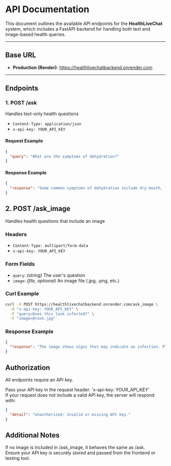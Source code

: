 # API Documentation

This document outlines the available API endpoints for the **HealthLiveChat** system, which includes a FastAPI backend for handling both text and image-based health queries.  

---

## Base URL

- **Production (Render)**: https://healthlivechatbackend.onrender.com

---

## Endpoints

### 1. POST /ask

Handles text-only health questions

- `Content-Type: application/json`
- `x-api-key: YOUR_API_KEY`

#### Request Example

```json
{
  "query": "What are the symptoms of dehydration?"
}
```
#### Response Example
```json
{
  "response": "Some common symptoms of dehydration include dry mouth, fatigue, dizziness, and dark-colored urine."
}
```

## 2. POST /ask_image

Handles health questions that include an image 

### Headers

- `Content-Type: multipart/form-data`
- `x-api-key: YOUR_API_KEY`

### Form Fields

- `query`: *(string)* The user's question  
- `image`: *(file, optional)* An image file (.jpg, .png, etc.)

### Curl Example

```bash
curl -X POST https://healthlivechatbackend.onrender.com/ask_image \
  -H "x-api-key: YOUR_API_KEY" \
  -F "query=Does this look infected?" \
  -F "image=@rash.jpg"
```

### Response Example

```json
{
  "response": "The image shows signs that may indicate an infection. Please consult a healthcare provider."
}
```

## Authorization

All endpoints require an API key.  

Pass your API key in the request header: 'x-api-key: YOUR_API_KEY'  
If your request does not include a valid API key, the server will respond with:

```json
{
  "detail": "Unauthorized: Invalid or missing API key."
}
```

## Additional Notes
If no image is included in /ask_image, it behaves the same as /ask.  
Ensure your API key is securely stored and passed from the frontend or testing tool.  